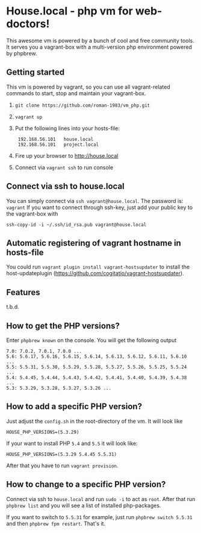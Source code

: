 # House.local - php vm for web-doctors!

This awesome vm is powered by a bunch of cool and free community tools. It serves you a vagrant-box with a multi-version php environment powered by phpbrew.

## Getting started
This vm is powered by vagrant, so you can use all vagrant-related commands to start, stop and maintain your vagrant-box.

1. `git clone https://github.com/roman-1983/vm_php.git` 
2. `vagrant up`
3. Put the following lines into your hosts-file: 
    
        192.168.56.101   house.local
        192.168.56.101   project.local

4. Fire up your browser to http://house.local
5. Connect via `vagrant ssh` to run console

## Connect via ssh to house.local
You can simply connect via `ssh vagrant@house.local`. The password is: `vagrant`
If you want to connect through ssh-key, just add your public key to the vagrant-box with
    
    ssh-copy-id -i ~/.ssh/id_rsa.pub vagrant@house.local

## Automatic registering of vagrant hostname in hosts-file
You could run `vagrant plugin install vagrant-hostsupdater` to install the host-updateplugin (https://github.com/cogitatio/vagrant-hostsupdater).

## Features
t.b.d.

## How to get the PHP versions?
Enter `phpbrew known` on the console. You will get the following output

    7.0: 7.0.2, 7.0.1, 7.0.0 ...
    5.6: 5.6.17, 5.6.16, 5.6.15, 5.6.14, 5.6.13, 5.6.12, 5.6.11, 5.6.10 ...
    5.5: 5.5.31, 5.5.30, 5.5.29, 5.5.28, 5.5.27, 5.5.26, 5.5.25, 5.5.24 ...
    5.4: 5.4.45, 5.4.44, 5.4.43, 5.4.42, 5.4.41, 5.4.40, 5.4.39, 5.4.38 ...
    5.3: 5.3.29, 5.3.28, 5.3.27, 5.3.26 ...

## How to add a specific PHP version?
Just adjust the `config.sh` in the root-directory of the vm. It will look like

    HOUSE_PHP_VERSIONS=(5.3.29)	
    
If your want to install PHP `5.4` and `5.5` it will look like:

    HOUSE_PHP_VERSIONS=(5.3.29 5.4.45 5.5.31)	
    
After that you have to run `vagrant provision`.

## How to change to a specific PHP version?
Connect via ssh to `house.local` and run `sudo -i` to act as `root`. After that run `phpbrew list` and you will see a list of installed php-packages.

If you want to switch to `5.5.31` for example, just run `phpbrew switch 5.5.31` and then `phpbrew fpm restart`. That's it.
